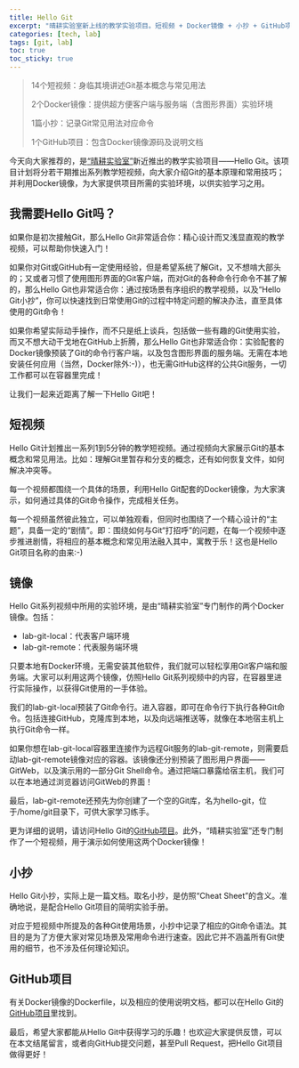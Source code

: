 ```yaml
---
title: Hello Git
excerpt: "晴耕实验室新上线的教学实验项目。短视频 + Docker镜像 + 小抄 + GitHub项目，全方位教你如何用好Git。"
categories: [tech, lab]
tags: [git, lab]
toc: true
toc_sticky: true
---
```


> 14个短视频：身临其境讲述Git基本概念与常见用法
>
> 2个Docker镜像：提供超方便客户端与服务端（含图形界面）实验环境
>
> 1篇小抄：记录Git常见用法对应命令
>
> 1个GitHub项目：包含Docker镜像源码及说明文档

今天向大家推荐的，是[“晴耕实验室”](/lab)新近推出的教学实验项目——Hello Git。该项目计划将分若干期推出系列教学短视频，向大家介绍Git的基本原理和常用技巧；并利用Docker镜像，为大家提供项目所需的实验环境，以供实验学习之用。

## 我需要Hello Git吗？

如果你是初次接触Git，那么Hello Git非常适合你：精心设计而又浅显直观的教学视频，可以帮助你快速入门！

如果你对Git或GitHub有一定使用经验，但是希望系统了解Git，又不想啃大部头的；又或者习惯了使用图形界面的Git客户端，而对Git的各种命令行命令不甚了解的，那么Hello Git也非常适合你：通过按场景有序组织的教学视频，以及“Hello Git小抄”，你可以快速找到日常使用Git的过程中特定问题的解决办法，直至具体使用的Git命令！

如果你希望实际动手操作，而不只是纸上谈兵，包括做一些有趣的Git使用实验，而又不想大动干戈地在GitHub上折腾，那么Hello Git也非常适合你：实验配套的Docker镜像预装了Git的命令行客户端，以及包含图形界面的服务端。无需在本地安装任何应用（当然，Docker除外:-)），也无需GitHub这样的公共Git服务，一切工作都可以在容器里完成！

让我们一起来近距离了解一下Hello Git吧！

## 短视频

Hello Git计划推出一系列1到5分钟的教学短视频。通过视频向大家展示Git的基本概念和常见用法。比如：理解Git里暂存和分支的概念，还有如何恢复文件，如何解决冲突等。

每一个视频都围绕一个具体的场景，利用Hello Git配套的Docker镜像，为大家演示，如何通过具体的Git命令操作，完成相关任务。

每一个视频虽然彼此独立，可以单独观看，但同时也围绕了一个精心设计的“主题”，具备一定的“剧情”。即：围绕如何与Git“打招呼”的问题，在每一个视频中逐步推进剧情，将相应的基本概念和常见用法融入其中，寓教于乐！这也是Hello Git项目名称的由来:-)

## 镜像

Hello Git系列视频中所用的实验环境，是由“晴耕实验室”专门制作的两个Docker镜像。包括：
* lab-git-local：代表客户端环境
* lab-git-remote：代表服务端环境

只要本地有Docker环境，无需安装其他软件，我们就可以轻松享用Git客户端和服务端。大家可以利用这两个镜像，仿照Hello Git系列视频中的内容，在容器里进行实际操作，以获得Git使用的一手体验。

我们的lab-git-local预装了Git命令行。进入容器，即可在命令行下执行各种Git命令。包括连接GitHub，克隆库到本地，以及向远端推送等，就像在本地宿主机上执行Git命令一样。

如果你想在lab-git-local容器里连接作为远程Git服务的lab-git-remote，则需要启动lab-git-remote镜像对应的容器。该镜像还分别预装了图形用户界面——GitWeb，以及演示用的一部分Git Shell命令。通过把端口暴露给宿主机，我们可以在本地通过浏览器访问GitWeb的界面！

最后，lab-git-remote还预先为你创建了一个空的Git库，名为hello-git，位于/home/git目录下，可供大家学习练手。

更为详细的说明，请访问Hello Git的[GitHub项目](https://github.com/morningspace/hello-git)。此外，“晴耕实验室”还专门制作了一个短视频，用于演示如何使用这两个Docker镜像！

## 小抄

Hello Git小抄，实际上是一篇文档。取名小抄，是仿照“Cheat Sheet”的含义。准确地说，是配合Hello Git项目的简明实验手册。

对应于短视频中所提及的各种Git使用场景，小抄中记录了相应的Git命令语法。其目的是为了方便大家对常见场景及常用命令进行速查。因此它并不涵盖所有Git使用的细节，也不涉及任何理论知识。

## GitHub项目

有关Docker镜像的Dockerfile，以及相应的使用说明文档，都可以在Hello Git的[GitHub项目](https://github.com/morningspace/hello-git)里找到。

最后，希望大家都能从Hello Git中获得学习的乐趣！也欢迎大家提供反馈，可以在本文结尾留言，或者向GitHub提交问题，甚至Pull Request，把Hello Git项目做得更好！